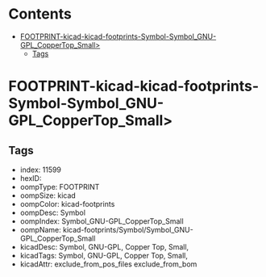 



Contents
========

* [FOOTPRINT-kicad-kicad-footprints-Symbol-Symbol_GNU-GPL_CopperTop_Small>](#footprint-kicad-kicad-footprints-symbol-symbol_gnu-gpl_coppertop_small)
	* [Tags](#tags)

# FOOTPRINT-kicad-kicad-footprints-Symbol-Symbol_GNU-GPL_CopperTop_Small>

## Tags

- index: 11599
- hexID: 
- oompType: FOOTPRINT
- oompSize: kicad
- oompColor: kicad-footprints
- oompDesc: Symbol
- oompIndex: Symbol_GNU-GPL_CopperTop_Small
- oompName: kicad-footprints/Symbol/Symbol_GNU-GPL_CopperTop_Small
- kicadDesc: Symbol, GNU-GPL, Copper Top, Small,
- kicadTags: Symbol, GNU-GPL, Copper Top, Small,
- kicadAttr: exclude_from_pos_files exclude_from_bom
